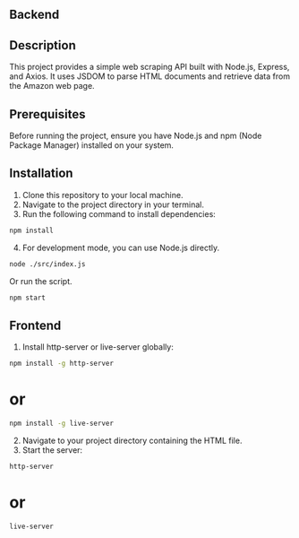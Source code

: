## Backend

## Description
This project provides a simple web scraping API built with Node.js, Express, and Axios. It uses JSDOM to parse HTML documents and retrieve data from the Amazon web page.

## Prerequisites
Before running the project, ensure you have Node.js and npm (Node Package Manager) installed on your system.

## Installation
1. Clone this repository to your local machine.
2. Navigate to the project directory in your terminal.
3. Run the following command to install dependencies:

```bash
npm install
```

4. For development mode, you can use Node.js directly.

```bash
node ./src/index.js
``` 

Or run the script.

```bash
npm start
```

## Frontend

1. Install http-server or live-server globally:

```bash
npm install -g http-server
```
# or

```bash
npm install -g live-server
```

2. Navigate to your project directory containing the HTML file.
3. Start the server:

```bash
http-server
```

# or

```bash
live-server
```